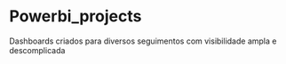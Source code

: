 # Powerbi_projects
Dashboards criados para diversos seguimentos com visibilidade ampla e descomplicada
